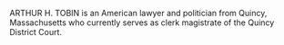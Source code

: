 ARTHUR H. TOBIN is an American lawyer and politician from Quincy, Massachusetts who currently serves as clerk magistrate of the Quincy District Court.
